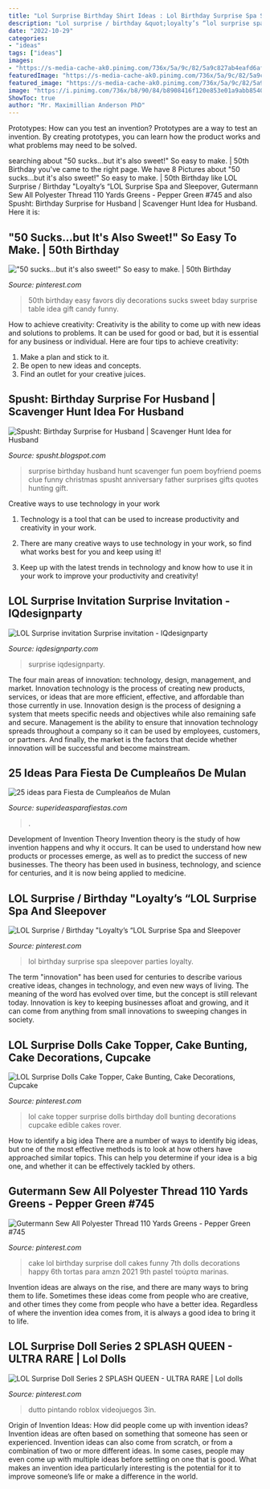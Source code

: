 ```yaml
---
title: "Lol Surprise Birthday Shirt Ideas : Lol Birthday Surprise Spa Sleepover Parties Loyalty"
description: "Lol surprise / birthday &quot;loyalty’s “lol surprise spa and sleepover"
date: "2022-10-29"
categories:
- "ideas"
tags: ["ideas"]
images:
- "https://s-media-cache-ak0.pinimg.com/736x/5a/9c/82/5a9c827ab4eafd6afc724e576953e9d6.jpg"
featuredImage: "https://s-media-cache-ak0.pinimg.com/736x/5a/9c/82/5a9c827ab4eafd6afc724e576953e9d6.jpg"
featured_image: "https://s-media-cache-ak0.pinimg.com/736x/5a/9c/82/5a9c827ab4eafd6afc724e576953e9d6.jpg"
image: "https://i.pinimg.com/736x/b8/90/84/b8908416f120e853e01a9abb8540e2ec.jpg"
ShowToc: true
author: "Mr. Maximillian Anderson PhD"
---
```



Prototypes: How can you test an invention?
Prototypes are a way to test an invention. By creating prototypes, you can learn how the product works and what problems may need to be solved.

	

		
searching about &quot;50 sucks...but it&#039;s also sweet!&quot; So easy to make. | 50th Birthday you've came to the right page. We have 8 Pictures about &quot;50 sucks...but it&#039;s also sweet!&quot; So easy to make. | 50th Birthday like LOL Surprise / Birthday &quot;Loyalty’s “LOL Surprise Spa and Sleepover, Gutermann Sew All Polyester Thread 110 Yards Greens - Pepper Green #745 and also Spusht: Birthday Surprise for Husband | Scavenger Hunt Idea for Husband. Here it is:
		
    
## &quot;50 Sucks...but It&#039;s Also Sweet!&quot; So Easy To Make. | 50th Birthday

<img loading=lazy src="https://s-media-cache-ak0.pinimg.com/736x/5a/9c/82/5a9c827ab4eafd6afc724e576953e9d6.jpg" onerror="this.onerror=null;this.src='https://tse4.mm.bing.net/th?id=OIP.VYugaO3kWW0OnbdEYuYZMAHaJ3&amp;pid=15.1';" alt="&quot;50 sucks...but it&#039;s also sweet!&quot; So easy to make. | 50th Birthday">

_Source: pinterest.com_

>50th birthday easy favors diy decorations sucks sweet bday surprise table idea gift candy funny. 

	

How to achieve creativity:
Creativity is the ability to come up with new ideas and solutions to problems. It can be used for good or bad, but it is essential for any business or individual. Here are four tips to achieve creativity:
1. Make a plan and stick to it.
2. Be open to new ideas and concepts.
3. Find an outlet for your creative juices.

    
## Spusht: Birthday Surprise For Husband | Scavenger Hunt Idea For Husband

<img loading=lazy src="https://1.bp.blogspot.com/-gPryoN681Fs/T-Sa6MXQVEI/AAAAAAAAFR4/ozrpVPdqUaY/s1600/9+treasure+hunt+clue+&amp;+poem+for+kitchenaid.jpg" onerror="this.onerror=null;this.src='https://tse2.mm.bing.net/th?id=OIP.jEjynyh8B6Dq8E5pr_sOwgHaJO&amp;pid=15.1';" alt="Spusht: Birthday Surprise for Husband | Scavenger Hunt Idea for Husband">

_Source: spusht.blogspot.com_

>surprise birthday husband hunt scavenger fun poem boyfriend poems clue funny christmas spusht anniversary father surprises gifts quotes hunting gift. 

	

Creative ways to use technology in your work
1. Technology is a tool that can be used to increase productivity and creativity in your work.
2. There are many creative ways to use technology in your work, so find what works best for you and keep using it!

3. Keep up with the latest trends in technology and know how to use it in your work to improve your productivity and creativity!

    
## LOL Surprise Invitation Surprise Invitation - IQdesignparty

<img loading=lazy src="https://iqdesignparty.com/wp-content/uploads/2020/06/Invitation-lol-surprise-scaled.jpg" onerror="this.onerror=null;this.src='https://tse4.mm.bing.net/th?id=OIP.YGW9PT6RZ8nIE2u4eNRHqAHaFj&amp;pid=15.1';" alt="LOL Surprise invitation Surprise invitation - IQdesignparty">

_Source: iqdesignparty.com_

>surprise iqdesignparty. 

	

The four main areas of innovation: technology, design, management, and market.
Innovation technology is the process of creating new products, services, or ideas that are more efficient, effective, and affordable than those currently in use. Innovation design is the process of designing a system that meets specific needs and objectives while also remaining safe and secure. Management is the ability to ensure that innovation technology spreads throughout a company so it can be used by employees, customers, or partners. And finally, the market is the factors that decide whether innovation will be successful and become mainstream.

    
## 25 Ideas Para Fiesta De Cumpleaños De Mulan

<img loading=lazy src="https://1.bp.blogspot.com/-_tdoeG4XbyQ/XwuWXKMe52I/AAAAAAAA1gI/tJggue0lkigHyn5ibiH1SG336Oo55uhrgCLcBGAsYHQ/s1600/ideas-decoracion-fiesta-mulan-cumpleanos-40.jpg" onerror="this.onerror=null;this.src='https://tse1.mm.bing.net/th?id=OIP.wPJCmGdZJFpWQvJ86OivfgHaJQ&amp;pid=15.1';" alt="25 ideas para Fiesta de Cumpleaños de Mulan">

_Source: superideasparafiestas.com_

>. 

	

Development of Invention Theory
Invention theory is the study of how invention happens and why it occurs. It can be used to understand how new products or processes emerge, as well as to predict the success of new businesses. The theory has been used in business, technology, and science for centuries, and it is now being applied to medicine.

    
## LOL Surprise / Birthday &quot;Loyalty’s “LOL Surprise Spa And Sleepover

<img loading=lazy src="https://i.pinimg.com/736x/91/49/ba/9149ba6c5f330da123cda5d346a1bcc6.jpg" onerror="this.onerror=null;this.src='https://tse3.mm.bing.net/th?id=OIP.OKTSXpwb3jNqSdidYv1Q2wHaFt&amp;pid=15.1';" alt="LOL Surprise / Birthday &quot;Loyalty’s “LOL Surprise Spa and Sleepover">

_Source: pinterest.com_

>lol birthday surprise spa sleepover parties loyalty. 

	

The term "innovation" has been used for centuries to describe various creative ideas, changes in technology, and even new ways of living. The meaning of the word has evolved over time, but the concept is still relevant today. Innovation is key to keeping businesses afloat and growing, and it can come from anything from small innovations to sweeping changes in society.

    
## LOL Surprise Dolls Cake Topper, Cake Bunting, Cake Decorations, Cupcake

<img loading=lazy src="https://i.pinimg.com/736x/2a/5a/1d/2a5a1d76a517f7bc8cd12bdcd0bb6e2c.jpg" onerror="this.onerror=null;this.src='https://tse2.mm.bing.net/th?id=OIP.1ls6Dq0To9c3-pnzakzoHwHaHa&amp;pid=15.1';" alt="LOL Surprise Dolls Cake Topper, Cake Bunting, Cake Decorations, Cupcake">

_Source: pinterest.com_

>lol cake topper surprise dolls birthday doll bunting decorations cupcake edible cakes rover. 

	

How to identify a big idea
There are a number of ways to identify big ideas, but one of the most effective methods is to look at how others have approached similar topics. This can help you determine if your idea is a big one, and whether it can be effectively tackled by others.

    
## Gutermann Sew All Polyester Thread 110 Yards Greens - Pepper Green #745

<img loading=lazy src="https://i.pinimg.com/736x/26/f1/4b/26f14b19e90b3130f134907fca011596.jpg" onerror="this.onerror=null;this.src='https://tse3.mm.bing.net/th?id=OIP.ci-qguZMa3KvR8lwPUkhaQHaJE&amp;pid=15.1';" alt="Gutermann Sew All Polyester Thread 110 Yards Greens - Pepper Green #745">

_Source: pinterest.com_

>cake lol birthday surprise doll cakes funny 7th dolls decorations happy 6th tortas para amzn 2021 9th pastel τούρτα marinas. 

	

Invention ideas are always on the rise, and there are many ways to bring them to life. Sometimes these ideas come from people who are creative, and other times they come from people who have a better idea. Regardless of where the invention idea comes from, it is always a good idea to bring it to life.

    
## LOL Surprise Doll Series 2 SPLASH QUEEN - ULTRA RARE | Lol Dolls

<img loading=lazy src="https://i.pinimg.com/736x/b8/90/84/b8908416f120e853e01a9abb8540e2ec.jpg" onerror="this.onerror=null;this.src='https://tse3.mm.bing.net/th?id=OIP.Bhy-yjt0uviFTZ95fegvIQHaHa&amp;pid=15.1';" alt="LOL Surprise Doll Series 2 SPLASH QUEEN - ULTRA RARE | Lol dolls">

_Source: pinterest.com_

>dutto pintando roblox videojuegos 3in. 

	

Origin of Invention Ideas: How did people come up with invention ideas?
Invention ideas are often based on something that someone has seen or experienced. Invention ideas can also come from scratch, or from a combination of two or more different ideas. In some cases, people may even come up with multiple ideas before settling on one that is good. What makes an invention idea particularly interesting is the potential for it to improve someone’s life or make a difference in the world.

